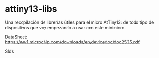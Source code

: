 # attiny13-libs
Una recopilación de librerías útiles para el micro AtTiny13: de todo tipo de dispositivos que voy empezando a usar con este minimicro.

DataSheet:
https://ww1.microchip.com/downloads/en/devicedoc/doc2535.pdf

Slds
